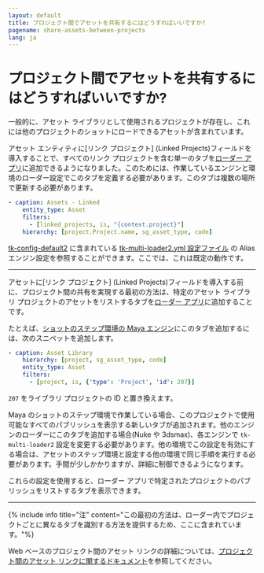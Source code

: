 ```yaml
---
layout: default
title: プロジェクト間でアセットを共有するにはどうすればいいですか?
pagename: share-assets-between-projects
lang: ja
---
```


# プロジェクト間でアセットを共有するにはどうすればいいですか?

一般的に、アセット ライブラリとして使用されるプロジェクトが存在し、これには他のプロジェクトのショットにロードできるアセットが含まれています。

アセット エンティティに[リンク プロジェクト] (Linked Projects)フィールドを導入することで、すべてのリンク プロジェクトを含む単一のタブを[ローダー アプリ](https://help.autodesk.com/view/SGSUB/JPN/?guid=SG_Supervisor_Artist_sa_integrations_sa_integrations_user_guide_html#the-loader)に追加できるようになりました。このためには、作業しているエンジンと環境のローダー設定でこのタブを定義する必要があります。このタブは複数の場所で更新する必要があります。

```yaml
- caption: Assets - Linked
    entity_type: Asset
    filters:
      - [linked_projects, is, "{context.project}"]
    hierarchy: [project.Project.name, sg_asset_type, code]
```

[tk-config-default2](https://github.com/shotgunsoftware/tk-config-default2) に含まれている [tk-multi-loader2.yml 設定ファイル](https://github.com/shotgunsoftware/tk-config-default2/blob/a5af14aefbafaec6cf0933db83343f600eb75870/env/includes/settings/tk-multi-loader2.yml#L343-L347) の Alias エンジン設定を参照することができます。ここでは、これは既定の動作です。

---

アセットに[リンク プロジェクト] (Linked Projects)フィールドを導入する前に、プロジェクト間の共有を実現する最初の方法は、特定のアセット ライブラリ プロジェクトのアセットをリストするタブを[ローダー アプリ](https://help.autodesk.com/view/SGSUB/JPN/?guid=SG_Supervisor_Artist_sa_integrations_sa_integrations_user_guide_html#the-loader)に追加することです。

たとえば、[ショットのステップ環境の Maya エンジン](https://github.com/shotgunsoftware/tk-config-default2/blob/e09236bf4b91a6dd79ca5b3ef1258d0eb0afd871/env/includes/settings/tk-multi-loader2.yml#L122)にこのタブを追加するには、次のスニペットを追加します。

```yaml
- caption: Asset Library
    hierarchy: [project, sg_asset_type, code]
    entity_type: Asset
    filters:
      - [project, is, {'type': 'Project', 'id': 207}]
```

`207` をライブラリ プロジェクトの ID と置き換えます。

Maya のショットのステップ環境で作業している場合、このプロジェクトで使用可能なすべてのパブリッシュを表示する新しいタブが追加されます。他のエンジンのローダーにこのタブを追加する場合(Nuke や 3dsmax)、各エンジンで `tk-multi-loader2` 設定を変更する必要があります。他の環境でこの設定を有効にする場合は、アセットのステップ環境と設定する他の環境で同じ手順を実行する必要があります。手間が少しかかりますが、詳細に制御できるようになります。

これらの設定を使用すると、ローダー アプリで特定されたプロジェクトのパブリッシュをリストするタブを表示できます。

---

{% include info title="注" content="この最初の方法は、ローダー内でプロジェクトごとに異なるタブを識別する方法を提供するため、ここに含まれています。"%}

Web ベースのプロジェクト間のアセット リンクの詳細については、[プロジェクト間のアセット リンクに関するドキュメント](https://help.autodesk.com/view/SGSUB/JPN/?guid=SG_Administrator_ar_site_configuration_ar_cross_project_asset_linking_html)を参照してください。
